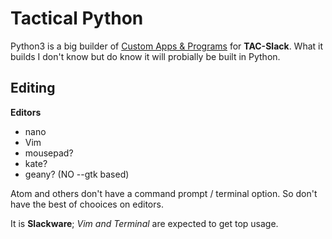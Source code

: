 Tactical Python
===============

Python3 is a big builder of [Custom Apps & Programs](#) for **TAC-Slack**.
What it builds I don't know but do know it will probially be built in Python.


Editing
------

**Editors**
+ nano
+ Vim
+ mousepad?
+ kate?
+ geany? (NO --gtk based)

Atom and others don't have a command prompt / terminal option. So don't have the
best of chooices on editors. 

It is **Slackware**; *Vim and Terminal* are expected to get top usage.
